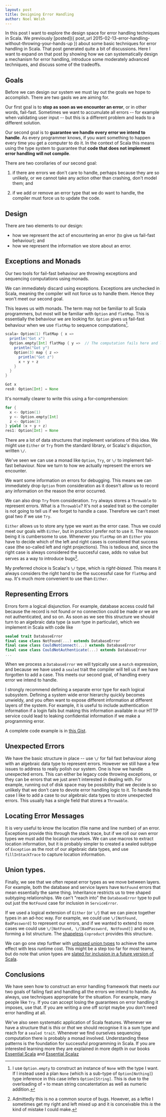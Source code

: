 ```yaml
---
layout: post
title: Designing Error Handling
author: Noel Welsh
---
```


In this post I want to explore the design space for error handling techniques in Scala. We previously [posted]({ post_url 2015-02-13-error-handling-without-throwing-your-hands-up }) about some basic techniques for error handling in Scala. That post generated quite a bit of discussions. Here I want to expand on that post by showing how we can systematically design a mechanism for error handling, introduce some moderately advanced techniques, and discuss some of the tradeoffs.

## Goals

Before we can design our system we must lay out the goals we hope to accomplish. There are two gaols we are aiming for.

Our first goal is to **stop as soon as we encounter an error**, or in other words, fail-fast. Sometimes we want to accumulate all errors -- for example when validating user input -- but this is a different problem and leads to a different solution.

Our second goal is to **guarantee we handle every error we intend to handle**. As every programmer knows, if you want something to happen every time you get a computer to do it. In the context of Scala this means using the type system to guarantee that **code that does not implement error handling will not compile**.

There are two corollaries of our second goal:

1. if there are errors we don't care to handle, perhaps because they are so unlikely, or we cannot take any action other than crashing, don't model them; and

2. if we add or remove an error type that we do want to handle, the compiler must force us to update the code.


## Design

There are two elements to our design:

- how we represent the act of encountering an error (to give us fail-fast behaviour); and
- how we represent the information we store about an error.


## Exceptions and Monads

Our two tools for fail-fast behaviour are throwing exceptions and sequencing computations using monads.

We can immediately discard using exceptions. Exceptions are unchecked in Scala, meaning the compiler will not force us to handle them. Hence they won't meet our second goal.

This leaves us with monads. The term may not be familiar to all Scala programmers, but most will be familiar with `Option` and `flatMap`. This is essentially the behaviour we are looking for. `Option` gives us fail-fast behaviour when we use `flatMap` to sequence computations[^type-inference].

[^type-inference]: I use `Option.empty` to construct an instance of `None` with the type I want. If I instead used a plan `None` (which is a sub-type of `Option[Nothing]`) type inference in this case infers `Option[String]`. This is due to the overloading of `+` to mean string concatentation as well as numeric addition.

~~~ scala
scala> Option(1) flatMap { x =>
  println("Got x")
  Option.empty[Int] flatMap { y =>  // The computation fails here and later steps do not run
    println("Got y")
    Option(3) map { z =>
      println("Got z")
      x + y + z
    }
  }
}

Got x
res0: Option[Int] = None
~~~

It's normally clearer to write this using a for-comprehension:

~~~ scala
for {
  x <- Option(1)
  y <- Option.empty[Int]
  z <- Option(3)
} yield (x + y + z)
res1: Option[Int] = None
~~~

There are a lot of data structures that implement variations of this idea. We might use `Either` or `Try` from the standard library, or Scalaz's disjuction, written `\/`.



We've seen we can use a monad like `Option`, `Try`, or `\/` to implement fail-fast behaviour. Now we turn to how we actually represent the errors we encounter.

We want some information on errors for debugging. This means we can immediately drop `Option` from consideration as it doesn't allow us to record any information on the reason the error occurred.

We can also drop `Try` from consideration. `Try` always stores a `Throwable` to represent errors. What is a `Throwable`? It's not a sealed trait so the compiler is not going to tell us if we forget to handle a case. Therefore we can't meet goal two if we use `Try`.

`Either` allows us to store any type we want as the error case. Thus we could meet our goals with `Either`, but in practice I prefer not to use it. The reason being it is cumbersome to use. Whenever you `flatMap` on an `Either` you have to decide which of the left and right cases is considered that success case (the so-called left and right projections). This is tedious and, since the right case is always considered the succesful case, adds no value but serves as a way to introduce bugs[^bugs].

[^bugs]: Admittedly this is no a common source of bugs. However, as a leftie I sometimes get my right and left mixed up and it is conceivable this *is* the kind of mistake I could make.

My preferred choice is Scalaz's `\/` type, which is *right-biased*. This means it always considers the right hand to be the successful case for `flatMap` and `map`. It's much more convenient to use than `Either`.


## Representing Errors

Errors form a logical disjunction. For example, database access could fail because the record is not found *or* no connection could be made *or* we are not authenticated, and so on. As soon as we see this structure we should turn to an algebraic data type (a sum type in particular), which we implement in Scala with code like

~~~ scala
sealed trait DatabaseError
final case class NotFound(...) extends DatabaseError
final case class CouldNotConnect(...) extends DatabaseError
final case class CouldNotAuthenticate(...) extends DatabaseError
...
~~~

When we process a `DatabaseError` we will typically use a `match` expression, and because we have used a `sealed` trait the compiler will tell us if we have forgotten to add a case. This meets our second goal, of handling every error we intend to handle.

I strongly recommend defining a separate error type for each logical subsystem. Defining a system wide error hierarchy quickly becomes unwieldy, and you often want to expose different information at different layers of the system. For example, it is useful to include authentication information if a login fails but making this information available in our HTTP service could lead to leaking confidential information if we make a programming error.

A complete code example is in [this Gist](https://gist.github.com/noelwelsh/9cacc8683bf3231b9219).


## Unexpected Errors

We have the basic structure in place -- use `\/` for fail fast behaviour along with an algebraic data type to represent errors. However we still have a few issues to address to really polish our system. One is how we handle unexpected errors. This can either be legacy code throwing exceptions, or they can be errors that we just aren't interested in dealing with. For example, running out of disk space may be possibility that we decide is so unlikely that we don't care to devote error handling logic to it. To handle this case I like to add a case to our algebraic data types to store unexpected errors. This usually has a single field that stores a `Throwable`.


## Locating Error Messages

It is very useful to know the location (file name and line number) of an error. Exceptions provide this through the stack trace, but if we roll our own error types we must add the location ourselves. We can use macros to extract location information, but it is probably simpler to created a sealed subtype of `Exception` as the root of our algebraic data types, and use `fillInStackTrace` to capture location information.


## Union types.

Finally, we see that we often repeat error types as we move between layers. For example, both the database and service layers have `NotFound` errors that mean essentially the same thing. Inheritance restricts us to tree shaped subtyping relationships. We can't "reach into" the `DatabaseError` type to pull out just the `NotFound` case for inclusion in `ServiceError`.

If we used a logical extension of `Either` (or `\/`) that we can piece together types in an ad-hoc way. For example, we could use `\/[NotFound, BadPassword]` to represent our errors, and if we wanted to extend to more cases we could use `\/[NotFound, \/[BadPassword, NotFound]]` and so on, forming a list structure. The [shapeless](https://github.com/milessabin/shapeless) `Coproduct` provides this structure.

We can go one step further with [unboxed union types](http://www.chuusai.com/2011/06/09/scala-union-types-curry-howard/) to achieve the same effect with less runtime cost. This might be a step too far for most teams, but do note that union types are [slated for inclusion in a future version of Scala](http://www.scala-lang.org/news/roadmap-next).


## Conclusions

We have seen how to construct an error handling framework that meets our two goals of failing fast and handling all the errors we intend to handle. As always, use techniques appropriate for the situation. For example, many people like `Try`. If you can accept losing the guarantees on error handling it imposes, use that. If you are writing a one off script maybe you don't need error handling at all.

We've also seen systematic application of Scala features. Whenever we have a structure that is *this* or *that* we should recognise it is a sum type and reach for a `sealed trait`. Whenever we find ourselves sequencing computation there is probably a monad involved. Understanding these patterns is the foundation for successful programming in Scala. If you are interested learning more they are explained in more depth in our books [Essential Scala](http://underscore.io/training/courses/essential-scala/) and [Essential Scalaz](http://underscore.io/training/courses/essential-scalaz/)
